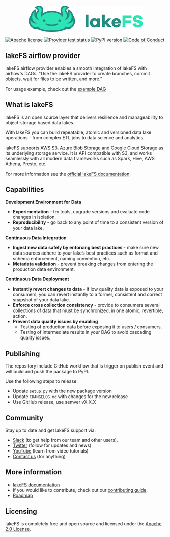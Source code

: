 <p align="center">
  <img src="https://raw.githubusercontent.com/treeverse/lakeFS/master/docs/assets/img/logo_large.png"/>
</p>

[![Apache license](https://img.shields.io/badge/License-Apache%202.0-blue.svg)](https://raw.githubusercontent.com/treeverse/lakeFS/master/LICENSE)
[![Provider test status](https://github.com/treeverse/airflow-provider-lakeFS/actions/workflows/provider.yaml/badge.svg)](https://github.com/treeverse/airflow-provider-lakeFS/actions/workflows/provider.yaml)
[![PyPI version](https://badge.fury.io/py/airflow-provider-lakefs.svg)](https://badge.fury.io/py/airflow-provider-lakefs)
[![Code of Conduct](https://img.shields.io/badge/Contributor%20Covenant-v2.0%20adopted-ff69b4.svg)](https://github.com/treeverse/lakeFS/blob/master/CODE_OF_CONDUCT.md)


## lakeFS airflow provider

lakeFS airflow provider enables a smooth integration of lakeFS with airflow's DAGs.
"Use the lakeFS provider to create branches, commit objects, wait for files to be written, and more."

For usage example, check out the [example DAG](https://github.com/treeverse/airflow-provider-lakeFS/blob/main/lakefs_provider/example_dags/lakefs-dag.py)


## What is lakeFS

lakeFS is an open source layer that delivers resilience and manageability to object-storage based data lakes.

With lakeFS you can build repeatable, atomic and versioned data lake operations - from complex ETL jobs to data science and analytics.

lakeFS supports AWS S3, Azure Blob Storage and Google Cloud Storage as its underlying storage service. It is API compatible with S3, and works seamlessly with all modern data frameworks such as Spark, Hive, AWS Athena, Presto, etc.


For more information see the [official lakeFS documentation](https://docs.lakefs.io).


## Capabilities

**Development Environment for Data**
* **Experimentation** - try tools, upgrade versions and evaluate code changes in isolation.
* **Reproducibility** - go back to any point of time to a consistent version of your data lake.

**Continuous Data Integration**
* **Ingest new data safely by enforcing best practices** - make sure new data sources adhere to your lake’s best practices such as format and schema enforcement, naming convention, etc.
* **Metadata validation** - prevent breaking changes from entering the production data environment.


**Continuous Data Deployment**
* **Instantly revert changes to data** - if low quality data is exposed to your consumers, you can revert instantly to a former, consistent and correct snapshot of your data lake.
* **Enforce cross collection consistency** - provide to consumers several collections of data that must be synchronized, in one atomic, revertible, action.
* **Prevent data quality issues by enabling**
    - Testing of production data before exposing it to users / consumers.
    - Testing of intermediate results in your DAG to avoid cascading quality issues.


## Publishing

The repository include GitHub workflow that is trigger on publish event and will build and push the package to PyPI.

Use the following steps to release:

- Update `setup.py` with the new package version
- Update `CHANGELOG.md` with changes for the new release
- Use GitHub release, use semver vX.X.X


## Community

Stay up to date and get lakeFS support via:

- [Slack](https://lakefs.io/slack) (to get help from our team and other users).
- [Twitter](https://twitter.com/lakeFS) (follow for updates and news)
- [YouTube](https://lakefs.io/youtube) (learn from video tutorials)
- [Contact us](https://lakefs.io/contact-us/) (for anything)

## More information

- [lakeFS documentation](https://docs.lakefs.io)
- If you would like to contribute, check out our [contributing guide](https://docs.lakefs.io/contributing).
- [Roadmap](https://docs.lakefs.io/roadmap.html)

## Licensing

lakeFS is completely free and open source and licensed under the [Apache 2.0 License](https://www.apache.org/licenses/LICENSE-2.0).

